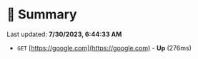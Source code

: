 # 📖 Summary
Last updated: **7/30/2023, 6:44:33 AM**

- `GET` [https://google.com](https://google.com) - **Up** (276ms)
